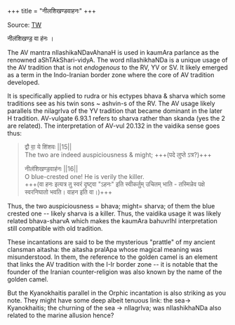 +++
title = "नीलशिखण्डवाहनः"
+++

Source: [TW](https://threadreaderapp.com/thread/1585831325948252162.html)

नील॑शिखण्ड॒ वा ह॑नः ।

The AV mantra nIlashikaNDavAhanaH is used in kaumAra parlance as the renowned aShTAkShari-vidyA. The word nIlashikhaNDa is a unique usage of the AV tradition that is not *endogenous* to the RV, YV or SV. It likely emerged as a term in the Indo-Iranian border zone where the core of AV tradition developed.

It is specifically applied to rudra or his ectypes bhava & sharva which some traditions see as his twin sons ~ ashvin-s of the RV. The AV usage likely parallels the nilagrIva of the YV tradition that became dominant in the later H tradition. AV-vulgate 6.93.1 refers to sharva rather than skanda (yes the 2 are related). The interpretation of AV-vul 20.132 in the vaidika sense goes thus:

> द्वौ वा॒ ये शि॑शवः ||15||  
> The two are indeed auspiciousness & might; +++(पदे लुप्ते ऽत्र?)+++ 
>
> नील॑शिखण्ड॒वाह॑नः ||16||  
> O blue-crested one! He is verily the killer.  
> +++(वा हनः इत्यत्र तु स्वरं दृ‌ष्ट्वा "ऽहनः" इति स्वीकर्तुम् उचितम् भाति - तस्मिन्नेव पक्षे स्वरनिघातो भवति। वाहन इति वा।)+++

Thus, the two auspiciousness = bhava; might= sharva; of them the blue crested one -- likely sharva is a killer. Thus, the vaidika usage it was likely related bhava-sharvA which makes the kaumAra bahuvrIhI interpretation still compatible with old tradition. 

These incantations are said to be the mysterious "prattle" of my ancient clansman aitasha: the aitasha pralApa whose magical meaning was misunderstood. In them, the reference to the golden camel is an element that links the AV tradition with the I-Ir border zone -- it is notable that the founder of the Iranian counter-religion was also known by the name of the golden camel. 

But the Kyanokhaitis parallel in the Orphic incantation is also striking as you note. They might have some deep albeit tenuous link: the sea-> Kyanokhaitis; the churning of the sea -> nIlagrIva; was nIlashikhaNDa also related to the marine allusion hence? 